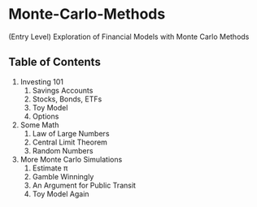 # Monte-Carlo-Methods
(Entry Level) Exploration of Financial Models with Monte Carlo Methods

## Table of Contents
1. Investing 101
    1. Savings Accounts
    2. Stocks, Bonds, ETFs
      1. Toy Model
     3. Options
2. Some Math
    1. Law of Large Numbers
    2. Central Limit Theorem
    2. Random Numbers
3. More Monte Carlo Simulations
      1. Estimate  π 
      1. Gamble Winningly
      2. An Argument for Public Transit
      2. Toy Model Again
